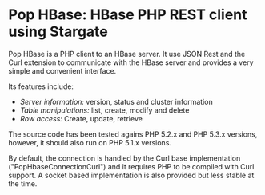 Pop HBase: HBase PHP REST client using Stargate
===============================================

Pop HBase is a PHP client to an HBase server. It use JSON Rest and the Curl extension to communicate with the HBase server and provides a very simple and convenient interface.

Its features include:

-   *Server information:* version, status and cluster information
-   *Table manipulations:* list, create, modify and delete
-   *Row access:* Create, update, retrieve

The source code has been tested agains PHP 5.2.x and PHP 5.3.x versions, however, it should also run on PHP 5.1.x versions.

By default, the connection is handled by the Curl base implementation ("PopHbaseConnectionCurl") and it requires PHP to be compiled with Curl support. A socket based implementation is also provided but less stable at the time.
